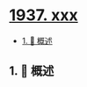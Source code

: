 # [1937. xxx](https://github.com/Tdahuyou/TNotes.leetcode/tree/main/notes/1937.%20xxx)

<!-- region:toc -->

- [1. 📝 概述](#1--概述)

<!-- endregion:toc -->

## 1. 📝 概述
